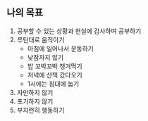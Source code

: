 ## 나의 목표

1. 공부할 수 있는 상황과 현실에 감사하며 공부하기
2. 루틴대로 움직이기
    - 아침에 일어나서 운동하기
    - 낮잠자지 않기
    - 밥 꼬박꼬박 챙겨먹기
    - 저녁에 산책 갔다오기
    - 1시에는 침대에 눕기
3. 자만하지 않기
4. 포기하지 않기
5. 부지런히 행동하기